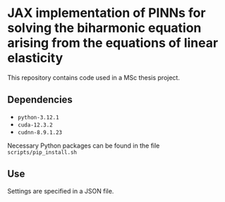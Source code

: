# JAX implementation of PINNs for solving the biharmonic equation arising from the equations of linear elasticity
This repository contains code used in a MSc thesis project.

## Dependencies
- `python-3.12.1`
- `cuda-12.3.2`
- `cudnn-8.9.1.23`

Necessary Python packages can be found in the file `scripts/pip_install.sh`

## Use
Settings are specified in a JSON file.
